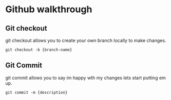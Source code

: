 # Github walkthrough

## Git checkout
git checkout allows you to create your own branch locally to make changes.

`git checkout -b {branch-name}`

## Git Commit 
git commit allows you to say im happy wth my changes lets start putting em up.

`git commit -m {description}`